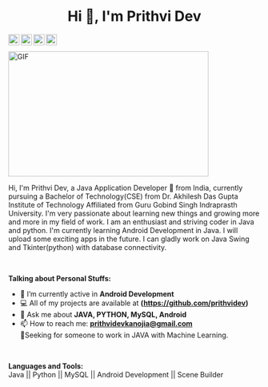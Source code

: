 <h1 align="center">Hi 👋, I'm Prithvi Dev</h1>

  <a href="https://twitter.com/PrithviDev6">
    <img align="left" alt="Prithvi Dev | Twitter" width="22px" src="https://cdn.jsdelivr.net/npm/simple-icons@v3/icons/twitter.svg" />
  </a>
  <a href="https://www.linkedin.com/in/prithvi-d-8139b4131/">
    <img align="left" alt="Prithvi's LinkedIN" width="22px" src="https://cdn.jsdelivr.net/npm/simple-icons@v3/icons/linkedin.svg" />
  </a>
  <a href="https://medium.com/@prithvidevkanojia1">
    <img align="left" alt="Prithvi's Medium" width="22px" src="https://cdn.jsdelivr.net/npm/simple-icons@v3/icons/medium.svg" />
  </a>
  <a href="https://www.instagram.com/prithvi__dev/?hl=en">
    <img align="left" alt="Prithvi's Instagram" width="22px" src="https://cdn.jsdelivr.net/npm/simple-icons@v3/icons/instagram.svg" />
  </a>

<br />
<br />

<img align="absmiddle" height="250" width="400" alt="GIF" src="https://miro.medium.com/max/1360/1*IRGHmiGsa16stedQvIaZfw.gif" />


Hi, I'm Prithvi Dev, a Java Application Developer 🚀 from India, currently pursuing a Bachelor of Technology(CSE) from Dr. Akhilesh Das Gupta Institute of Technology Affiliated from Guru Gobind Singh Indraprasth University. I'm very passionate about learning new things and growing more and more in my field of work.
I am an enthusiast and striving coder in Java and python. I'm currently learning Android Development in Java. I will upload some exciting apps in the future.
I can gladly work on Java Swing and Tkinter(python) with database connectivity.<br />

<br >

**Talking about Personal Stuffs:**

- 🔭 I’m currently active in **Android Development**
- 💻 All of my projects are available at **(https://github.com/prithvidev)**
- 💬 Ask me about **JAVA, PYTHON, MySQL, Android**
- 📫 How to reach me: **prithvidevkanojia@gmail.com**<br />
👨‍Seeking for someone to work in JAVA with Machine Learning.

<br /> 

**Languages and Tools:**  
Java || Python || MySQL || Android Development || Scene Builder
